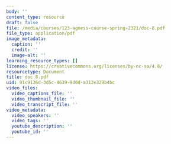 ```yaml
---
body: ''
content_type: resource
draft: false
file: /media/courses/123-agness-course-spring-2321/doc-8.pdf
file_type: application/pdf
image_metadata:
  caption: ''
  credit: ''
  image-alt: ''
learning_resource_types: []
license: https://creativecommons.org/licenses/by-nc-sa/4.0/
resourcetype: Document
title: doc 8.pdf
uid: 91c9136d-3d5c-4639-9d0d-a312e329b4bc
video_files:
  video_captions_file: ''
  video_thumbnail_file: ''
  video_transcript_file: ''
video_metadata:
  video_speakers: ''
  video_tags: ''
  youtube_description: ''
  youtube_id: ''
---
```

